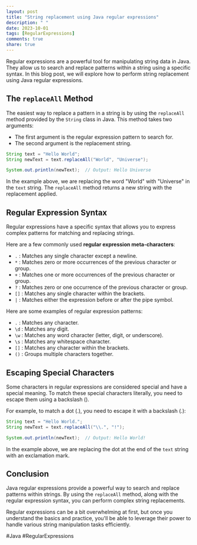 ```yaml
---
layout: post
title: "String replacement using Java regular expressions"
description: " "
date: 2023-10-01
tags: [RegularExpressions]
comments: true
share: true
---
```


Regular expressions are a powerful tool for manipulating string data in Java. They allow us to search and replace patterns within a string using a specific syntax. In this blog post, we will explore how to perform string replacement using Java regular expressions.

## The `replaceAll` Method

The easiest way to replace a pattern in a string is by using the `replaceAll` method provided by the `String` class in Java. This method takes two arguments:

- The first argument is the regular expression pattern to search for.
- The second argument is the replacement string.

```java
String text = "Hello World";
String newText = text.replaceAll("World", "Universe");

System.out.println(newText);  // Output: Hello Universe
```

In the example above, we are replacing the word "World" with "Universe" in the `text` string. The `replaceAll` method returns a new string with the replacement applied.

## Regular Expression Syntax

Regular expressions have a specific syntax that allows you to express complex patterns for matching and replacing strings.

Here are a few commonly used **regular expression meta-characters**:

- `.` : Matches any single character except a newline.
- `*` : Matches zero or more occurrences of the previous character or group.
- `+` : Matches one or more occurrences of the previous character or group.
- `?` : Matches zero or one occurrence of the previous character or group.
- `[]` : Matches any single character within the brackets.
- `|` : Matches either the expression before or after the pipe symbol.

Here are some examples of regular expression patterns:

- `.` : Matches any character.
- `\d` : Matches any digit.
- `\w` : Matches any word character (letter, digit, or underscore).
- `\s` : Matches any whitespace character.
- `[]` : Matches any character within the brackets.
- `()` : Groups multiple characters together.

## Escaping Special Characters

Some characters in regular expressions are considered special and have a special meaning. To match these special characters literally, you need to escape them using a backslash (\).

For example, to match a dot (.), you need to escape it with a backslash (\.):

```java
String text = "Hello World.";
String newText = text.replaceAll("\\.", "!");

System.out.println(newText);  // Output: Hello World!
```

In the example above, we are replacing the dot at the end of the `text` string with an exclamation mark.

## Conclusion

Java regular expressions provide a powerful way to search and replace patterns within strings. By using the `replaceAll` method, along with the regular expression syntax, you can perform complex string replacements.

Regular expressions can be a bit overwhelming at first, but once you understand the basics and practice, you'll be able to leverage their power to handle various string manipulation tasks efficiently.

#Java #RegularExpressions